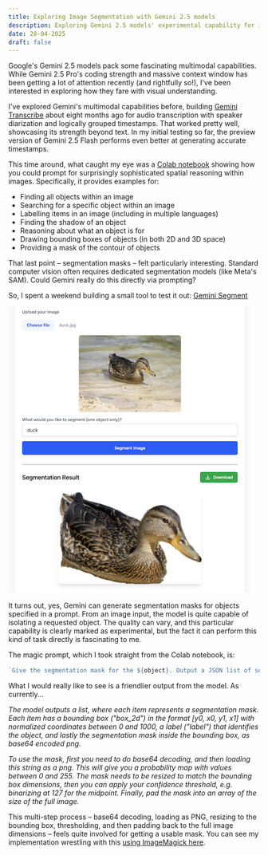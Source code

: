```yaml
---
title: Exploring Image Segmentation with Gemini 2.5 models
description: Exploring Gemini 2.5 models' experimental capability for image segmentation via prompting. Includes notes on discovering the feature, building a small demo tool (Gemini Segment), and wrestling with the surprisingly complex mask output format.
date: 28-04-2025
draft: false
---
```


Google's Gemini 2.5 models pack some fascinating multimodal capabilities. While Gemini 2.5 Pro's coding strength and massive context window has been getting a lot of attention recently (and rightfully so!), I've been interested in exploring how they fare with visual understanding.

I've explored Gemini's multimodal capabilities before, building [Gemini Transcribe](https://gemini-transcribe.fly.dev/) about eight months ago for audio transcription with speaker diarization and logically grouped timestamps. That worked pretty well, showcasing its strength beyond text. In my initial testing so far, the preview version of Gemini 2.5 Flash performs even better at generating accurate timestamps.

This time around, what caught my eye was a [Colab notebook](https://colab.research.google.com/github/google-gemini/cookbook/blob/main/quickstarts/Spatial_understanding.ipynb#scrollTo=HxHD1miyLWhK) showing how you could prompt for surprisingly sophisticated spatial reasoning within images. Specifically, it provides examples for:

- Finding all objects within an image
- Searching for a specific object within an image
- Labelling items in an image (including in multiple languages)
- Finding the shadow of an object
- Reasoning about what an object is for
- Drawing bounding boxes of objects (in both 2D and 3D space)
- Providing a mask of the contour of objects

That last point – segmentation masks – felt particularly interesting. Standard computer vision often requires dedicated segmentation models (like Meta's SAM). Could Gemini really do this directly via prompting?

So, I spent a weekend building a small tool to test it out: [Gemini Segment](https://gemini-segment.fly.dev/)

![Gemini Segment](../../img/gemini-segment.png)

It turns out, yes, Gemini can generate segmentation masks for objects specified in a prompt. From an image input, the model is quite capable of isolating a requested object. The quality can vary, and this particular capability is clearly marked as experimental, but the fact it can perform this kind of task directly is fascinating to me.

The magic prompt, which I took straight from the Colab notebook, is:

```js
`Give the segmentation mask for the ${object}. Output a JSON list of segmentation masks where each entry contains the 2D bounding box in the key "box_2d", and the segmentation mask in key "mask".`;
```

What I would really like to see is a friendlier output from the model. As currently...

<i>The model outputs a list, where each item represents a segmentation mask. Each item has a bounding box ("box_2d") in the format [y0, x0, y1, x1] with normalized coordinates between 0 and 1000, a label ("label") that identifies the object, and lastly the segmentation mask inside the bounding box, as base64 encoded png.

To use the mask, first you need to do base64 decoding, and then loading this string as a png. This will give you a probability map with values between 0 and 255. The mask needs to be resized to match the bounding box dimensions, then you can apply your confidence threshold, e.g. binarizing at 127 for the midpoint. Finally, pad the mask into an array of the size of the full image.</i>

This multi-step process – base64 decoding, loading as PNG, resizing to the bounding box, thresholding, and then padding back to the full image dimensions – feels quite involved for getting a usable mask. You can see my implementation wrestling with this [using ImageMagick here](https://github.com/mikeesto/gemini-segmentation/blob/master/src/routes/api/segment/%2Bserver.ts).
